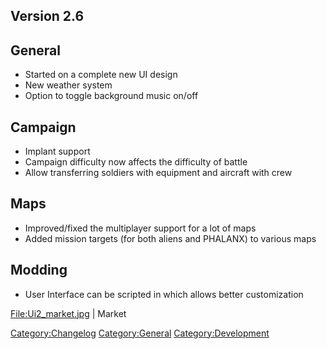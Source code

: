 ## Version 2.6

## General

- Started on a complete new UI design
- New weather system
- Option to toggle background music on/off

## Campaign

- Implant support
- Campaign difficulty now affects the difficulty of battle
- Allow transferring soldiers with equipment and aircraft with crew

## Maps

- Improved/fixed the multiplayer support for a lot of maps
- Added mission targets (for both aliens and PHALANX) to various maps

## Modding

- User Interface can be scripted in which allows better customization

<File:Ui2_market.jpg> \| Market

[Category:Changelog](Category:Changelog "wikilink")
[Category:General](Category:General "wikilink")
[Category:Development](Category:Development "wikilink")